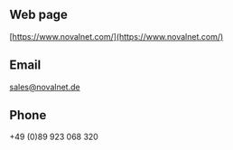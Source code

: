 ## Web page

[https://www.novalnet.com/](https://www.novalnet.com/)

## Email

[sales@novalnet.de](mailto:sales@novalnet.de)

## Phone

+49 (0)89 923 068 320

